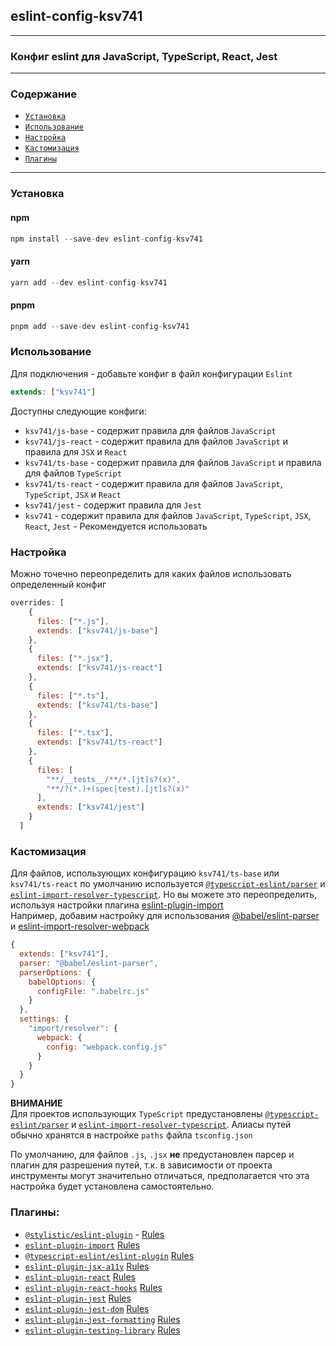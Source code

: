## eslint-config-ksv741
***
### Конфиг eslint для JavaScript, TypeScript, React, Jest
***
### Содержание
- [`Установка`](#установка)
- [`Использование`](#использование)
- [`Настройка`](#настройка)
- [`Кастомизация`](#кастомизация)
- [`Плагины`](#плагины)
***

### Установка

#### npm

```js
npm install --save-dev eslint-config-ksv741
```

#### yarn

```js
yarn add --dev eslint-config-ksv741
```

#### pnpm

```js
pnpm add --save-dev eslint-config-ksv741
```

### Использование

Для подключения - добавьте конфиг в файл конфигурации `Eslint`

```js
extends: ["ksv741"]
```

Доступны следующие конфиги:
* `ksv741/js-base` - содержит правила для файлов `JavaScript`
* `ksv741/js-react` - содержит правила для файлов `JavaScript` и правила для `JSX` и `React`
* `ksv741/ts-base` - содержит правила для файлов `JavaScript` и правила для файлов `TypeScript`
* `ksv741/ts-react` - содержит правила для файлов `JavaScript`, `TypeScript`, `JSX` и `React`
* `ksv741/jest` - содержит правила для `Jest`
* `ksv741` - содержит правила для файлов `JavaScript`, `TypeScript`, `JSX`, `React`, `Jest` - Рекомендуется использовать



### Настройка

Можно точечно переопределить для каких файлов использовать определенный конфиг

```js
overrides: [
    {
      files: ["*.js"],
      extends: ["ksv741/js-base"]
    },
    {
      files: ["*.jsx"],
      extends: ["ksv741/js-react"]
    },
    {
      files: ["*.ts"],
      extends: ["ksv741/ts-base"]
    },
    {
      files: ["*.tsx"],
      extends: ["ksv741/ts-react"]
    },
    {
      files: [
        "**/__tests__/**/*.[jt]s?(x)",
        "**/?(*.)+(spec|test).[jt]s?(x)"
      ],
      extends: ["ksv741/jest"]
    }
  ]
```

### Кастомизация

Для файлов, использующих конфигурацию `ksv741/ts-base` или `ksv741/ts-react` по умолчанию используется [`@typescript-eslint/parser`](https://www.npmjs.com/package/@typescript-eslint/parser) и [`eslint-import-resolver-typescript`](https://www.npmjs.com/package/eslint-import-resolver-typescript).
Но вы можете это переопределить, используя настройки плагина [eslint-plugin-import](https://github.com/import-js/eslint-plugin-import?tab=readme-ov-file#importparsers)  
Например, добавим настройку для использования [@babel/eslint-parser](https://www.npmjs.com/package/@babel/eslint-parser) и [eslint-import-resolver-webpack](https://www.npmjs.com/package/eslint-import-resolver-webpack)

```js
{
  extends: ["ksv741"],
  parser: "@babel/eslint-parser",
  parserOptions: {
    babelOptions: {
      configFile: ".babelrc.js"
    }
  },
  settings: {
    "import/resolver": {
      webpack: {
        config: "webpack.config.js"
      }
    }
  }
}
```

**ВНИМАНИЕ**  
Для проектов использующих `TypeScript` предустановлены [`@typescript-eslint/parser`](https://www.npmjs.com/package/@typescript-eslint/parser) и [`eslint-import-resolver-typescript`](https://www.npmjs.com/package/eslint-import-resolver-typescript).
Алиасы путей обычно хранятся в настройке `paths` файла `tsconfig.json`


По умолчанию, для файлов `.js`, `.jsx` **не** предустановлен парсер и плагин для разрешения путей, 
т.к. в зависимости от проекта инструменты могут значительно отличаться,
предполагается что эта настройка будет установлена самостоятельно.


### Плагины:
* [`@stylistic/eslint-plugin`](https://eslint.style/rules) - [Rules](https://eslint.style/rules)
* [`eslint-plugin-import`](https://www.npmjs.com/package/eslint-plugin-import) [Rules](https://github.com/import-js/eslint-plugin-import/tree/main/docs/rules)
* [`@typescript-eslint/eslint-plugin`](https://www.npmjs.com/package/@typescript-eslint/eslint-plugin) [Rules](https://typescript-eslint.io/rules/)
* [`eslint-plugin-jsx-a11y`](https://www.npmjs.com/package/eslint-plugin-jsx-a11y) [Rules](https://github.com/jsx-eslint/eslint-plugin-jsx-a11y/tree/main/docs/rules)
* [`eslint-plugin-react`](https://www.npmjs.com/package/eslint-plugin-react) [Rules](https://github.com/jsx-eslint/eslint-plugin-react/tree/master/docs/rules)
* [`eslint-plugin-react-hooks`](https://www.npmjs.com/package/eslint-plugin-react-hooks) [Rules](https://legacy.reactjs.org/docs/hooks-rules.html#eslint-plugin)
* [`eslint-plugin-jest`](https://www.npmjs.com/package/eslint-plugin-jest) [Rules](https://github.com/jest-community/eslint-plugin-jest/tree/main/docs/rules)
* [`eslint-plugin-jest-dom`](https://www.npmjs.com/package/eslint-plugin-jest-dom) [Rules](https://github.com/testing-library/eslint-plugin-jest-dom/tree/main/docs/rules)
* [`eslint-plugin-jest-formatting`](https://www.npmjs.com/package/eslint-plugin-jest-formatting) [Rules](https://github.com/dangreenisrael/eslint-plugin-jest-formatting/tree/master/docs/rules)
* [`eslint-plugin-testing-library`](https://www.npmjs.com/package/eslint-plugin-testing-library) [Rules](https://github.com/testing-library/eslint-plugin-testing-library)
